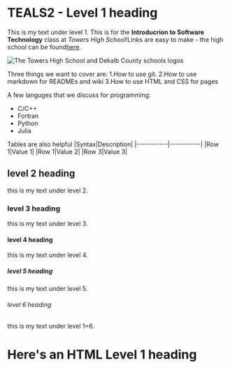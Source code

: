 # TEALS2 - Level 1 heading

This is my text under level 1. This is for the **Introducrion to Software Technology** class at *Towers High School*!Links are easy to make - the high school can be found[here](https://www.towershs.dekalb.k12.ga.us/).

![The Towers High School and Dekalb County schools logos](https://towershs.dekalb.k12.ga.us/sysimages/logo.png)

Three things we want to cover are:
1.How to use git.
2.How to use markdown for READMEs and wiki
3.How to use HTML and CSS for pages

A few languges that we discuss for programming:
- C/C++
- Fortran
- Python
- Julia

Tables are also helpful
|Syntax|Description|
|-----------|-----------|
|Row 1|Value 1|
|Row 1|Value 2|
|Row 3|Value 3|


## level 2 heading
this is my text under level 2.



### level 3 heading
this is my text under level 3.



#### level 4 heading
this is my text under level 4.




##### level 5 heading
this is my text under level 5.




###### level 6 heading
this is my text under level 1=6.

<H1>Here's an HTML Level 1 heading</H1>
